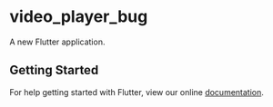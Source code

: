 # video_player_bug

A new Flutter application.

## Getting Started

For help getting started with Flutter, view our online
[documentation](https://flutter.io/).
